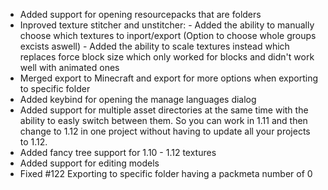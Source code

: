 - Added support for opening resourcepacks that are folders
- Inproved texture stitcher and unstitcher:
      - Added the ability to manually choose which textures to inport/export (Option to choose whole groups
      excists aswell)
      - Added the ability to scale textures instead which replaces force block size which only
      worked for blocks and didn't work well with animated ones
- Merged export to Minecraft and export for more options when exporting to specific folder
- Added keybind for opening the manage languages dialog
- Added support for multiple asset directories at the same time with the ability to easly switch between them. So you can work in 1.11 and then change to 1.12 in one project without having to update all your projects to 1.12.
- Added fancy tree support for 1.10 - 1.12 textures
- Added support for editing models
- Fixed #122 Exporting to specific folder having a packmeta number of 0
